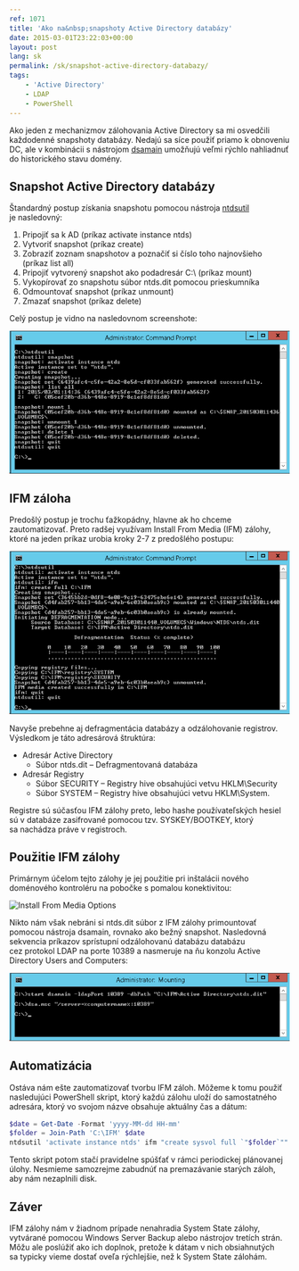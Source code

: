 ```yaml
---
ref: 1071
title: 'Ako na&nbsp;snapshoty Active Directory databázy'
date: 2015-03-01T23:22:03+00:00
layout: post
lang: sk
permalink: /sk/snapshot-active-directory-databazy/
tags:
    - 'Active Directory'
    - LDAP
    - PowerShell
---
```


Ako jeden z&nbsp;mechanizmov zálohovania Active Directory sa&nbsp;mi&nbsp;osvedčili každodenné snapshoty databázy. Nedajú sa&nbsp;síce použiť priamo k&nbsp;obnoveniu DC, ale&nbsp;v&nbsp;kombinácii s&nbsp;nástrojom [dsamain](https://technet.microsoft.com/en-us/library/cc772168.aspx "Dsamain") umožňujú veľmi rýchlo nahliadnuť do&nbsp;historického stavu domény.

<!--more-->

## Snapshot Active Directory databázy

Štandardný postup získania snapshotu pomocou nástroja [ntdsutil](https://technet.microsoft.com/en-us/library/cc731620.aspx "ntdsutil snapshot") je&nbsp;nasledovný:

1. Pripojiť sa k&nbsp;AD (príkaz activate instance ntds)
2. Vytvoriť snapshot (príkaz create)
3. Zobraziť zoznam snapshotov a&nbsp;poznačiť si&nbsp;číslo toho najnovšieho (príkaz list all)
4. Pripojiť vytvorený snapshot ako podadresár C:\\ (príkaz mount)
5. Vykopírovať zo snapshotu súbor ntds.dit pomocou prieskumníka
6. Odmountovať snapshot (príkaz unmount)
7. Zmazať snapshot (príkaz delete)

Celý postup je&nbsp;vidno na&nbsp;nasledovnom screenshote:

![Active Directory Snapshot](../../assets/images/ad_snapshot.png)

## IFM záloha

Predošlý postup je&nbsp;trochu ťažkopádny, hlavne ak&nbsp;ho&nbsp;chceme zautomatizovať. Preto radšej využívam Install From&nbsp;Media (IFM) zálohy, ktoré na&nbsp;jeden príkaz urobia kroky 2-7 z&nbsp;predošlého postupu:

![Install From Media Backup](../../assets/images/ad_ifm.png)

Navyše prebehne aj&nbsp;defragmentácia databázy a&nbsp;odzálohovanie registrov. Výsledkom je&nbsp;táto adresárová štruktúra:

- Adresár Active Directory 
    - Súbor ntds.dit – Defragmentovaná databáza
- Adresár Registry 
    - Súbor SECURITY – Registry hive obsahujúci vetvu HKLM\\Security
    - Súbor SYSTEM – Registry hive obsahujúci vetvu HKLM\\System.

Registre sú súčasťou IFM zálohy preto,&nbsp;lebo hashe používateľských hesiel sú&nbsp;v&nbsp;databáze zasifrované pomocou tzv.&nbsp;SYSKEY/BOOTKEY, ktorý sa&nbsp;nachádza práve v&nbsp;registroch.

## Použitie IFM zálohy

Primárnym účelom tejto zálohy je&nbsp;jej&nbsp;použitie pri&nbsp;inštalácii nového doménového kontroléru na&nbsp;pobočke s&nbsp;pomalou konektivitou:

![Install From Media Options](https://i-technet.sec.s-msft.com/dynimg/IC586842.gif)

Nikto nám však nebráni si&nbsp;ntds.dit súbor z&nbsp;IFM zálohy primountovať pomocou nástroja dsamain, rovnako ako&nbsp;bežný snapshot. Nasledovná sekvencia príkazov sprístupní odzálohovanú databázu databázu cez&nbsp;protokol LDAP na&nbsp;porte 10389 a&nbsp;nasmeruje na&nbsp;ňu&nbsp;konzolu Active Directory Users and&nbsp;Computers:

![dsamain](../../assets/images/dsamain1.png)

## Automatizácia

Ostáva nám ešte zautomatizovať tvorbu IFM záloh. Môžeme k&nbsp;tomu použiť nasledujúci PowerShell skript, ktorý&nbsp;každú zálohu uloží do&nbsp;samostatného adresára, ktorý vo&nbsp;svojom názve obsahuje aktuálny čas a&nbsp;dátum:

```powershell
$date = Get-Date -Format 'yyyy-MM-dd HH-mm'
$folder = Join-Path 'C:\IFM' $date
ntdsutil 'activate instance ntds' ifm "create sysvol full `"$folder`"" quit quit
```

Tento skript potom stačí pravidelne spúšťať v&nbsp;rámci periodickej plánovanej úlohy. Nesmieme samozrejme zabudnúť na&nbsp;premazávanie starých záloh, aby&nbsp;nám&nbsp;nezaplnili disk.

## Záver

IFM zálohy nám v&nbsp;žiadnom prípade nenahradia System State zálohy, vytvárané pomocou Windows Server Backup alebo&nbsp;nástrojov tretích strán. Môžu ale&nbsp;poslúžiť ako ich doplnok, pretože k&nbsp;dátam v&nbsp;nich&nbsp;obsiahnutých sa&nbsp;typicky vieme dostať oveľa rýchlejšie, než k&nbsp;System State zálohám.